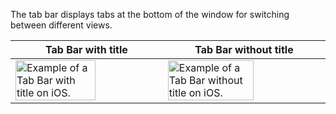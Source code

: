 The tab bar displays tabs at the bottom of the window for switching between different views.

<!-- prettier-ignore-start -->
| Tab Bar with title | Tab Bar without title |
| --- | --- |
| <img src="https://static2.sharepointonline.com/files/fabric/fabric-website/images/controls/ios/navigation-other/tab-bar-title.png" alt="Example of a Tab Bar with title on iOS." style="width: 75%;" /> | <img src="https://static2.sharepointonline.com/files/fabric/fabric-website/images/controls/ios/navigation-other/tab-bar-no-title.png" alt="Example of a Tab Bar without title on iOS." style="width: 75%;" /> |
<!-- prettier-ignore-end -->
